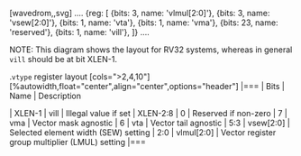 [wavedrom,,svg]
....
{reg: [
{bits: 3, name: 'vlmul[2:0]'},
{bits: 3, name: 'vsew[2:0]'},
{bits: 1, name: 'vta'},
{bits: 1, name: 'vma'},
{bits: 23, name: 'reserved'},
{bits: 1, name: 'vill'},
]}
....

NOTE: This diagram shows the layout for RV32 systems, whereas in
general `vill` should be at bit XLEN-1.

.`vtype` register layout
[cols=">2,4,10"]
[%autowidth,float="center",align="center",options="header"]
|===
\|     Bits | Name       | Description

\|   XLEN-1 | vill       | Illegal value if set
\| XLEN-2:8 | 0          | Reserved if non-zero
\|        7 | vma        | Vector mask agnostic
\|        6 | vta        | Vector tail agnostic
\|      5:3 | vsew[2:0]  | Selected element width (SEW) setting
\|      2:0 | vlmul[2:0] | Vector register group multiplier (LMUL) setting
|===

